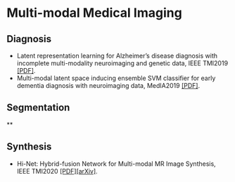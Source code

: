 # Multi-modal Medical Imaging


Diagnosis
------------------------------
* Latent representation learning for Alzheimer’s disease diagnosis with incomplete multi-modality neuroimaging and genetic data, IEEE TMI2019 [[PDF]](https://ieeexplore.ieee.org/abstract/document/8698846).
* Multi-modal latent space inducing ensemble SVM classifier for early dementia diagnosis with neuroimaging data, MedIA2019 [[PDF]](https://www.sciencedirect.com/science/article/abs/pii/S1361841519301665).


Segmentation
------------------------------
** 


Synthesis
------------------------------
* Hi-Net: Hybrid-fusion Network for Multi-modal MR Image Synthesis, IEEE TMI2020 [[PDF]](https://ieeexplore.ieee.org/document/9004544)[[arXiv]](https://arxiv.org/pdf/2002.05000.pdf).


